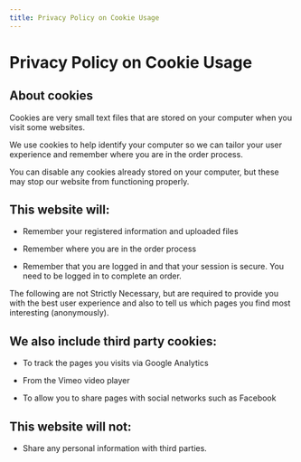 ```yaml
---
title: Privacy Policy on Cookie Usage
---
```


# Privacy Policy on Cookie Usage

## About cookies
Cookies are very small text files that are stored on your computer when you visit some websites.

We use cookies to help identify your computer so we can tailor your user experience and remember where you are in the order process.

You can disable any cookies already stored on your computer, but these may stop our website from functioning properly.

## This website will:
- Remember your registered information and uploaded files

- Remember where you are in the order process

- Remember that you are logged in and that your session is secure. You need to be logged in to complete an order.

The following are not Strictly Necessary, but are required to provide you with the best user experience and also to tell us which pages you find most interesting (anonymously).

## We also include third party cookies:
- To track the pages you visits via Google Analytics

- From the Vimeo video player

- To allow you to share pages with social networks such as Facebook

## This website will not:
- Share any personal information with third parties.